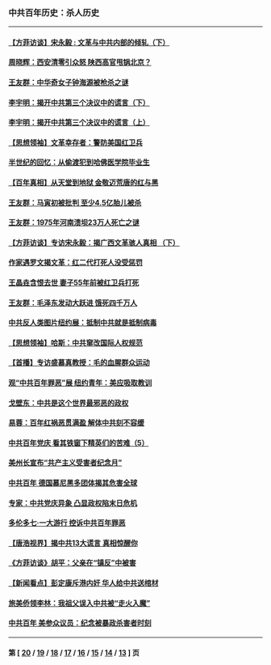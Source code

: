 ### 中共百年历史：杀人历史
---
#### [【方菲访谈】宋永毅 : 文革与中共内部的倾轧（下）](../../pages/nf1176106/n13486836.md?01130430) 
#### [周晓辉：西安清零引众怒 陕西高官甩锅北京？](../../pages/nf1176106/n13484627.md?01130430) 
#### [王友群：中华奇女子钟海源被枪杀之谜](../../pages/nf1176106/n13430555.md?01130430) 
#### [李宇明：揭开中共第三个决议中的谎言（下）](../../pages/nf1176106/n13389389.md?01130430) 
#### [李宇明：揭开中共第三个决议中的谎言（上）](../../pages/nf1176106/n13388697.md?01130430) 
#### [【思想领袖】文革幸存者：警防美国红卫兵](../../pages/nf1176106/n13339289.md?01130430) 
#### [半世纪的回忆：从偷渡犯到哈佛医学院毕业生](../../pages/nf1176106/n13345328.md?01130430) 
#### [【百年真相】从天堂到地狱 金敬迈荒唐的红与黑](../../pages/nf1176106/n13336995.md?01130430) 
#### [王友群：马寅初被批判 至少4.5亿胎儿被杀](../../pages/nf1176106/n13260313.md?01130430) 
#### [王友群：1975年河南溃坝23万人死亡之谜](../../pages/nf1176106/n13231576.md?01130430) 
#### [【方菲访谈】专访宋永毅：揭广西文革骇人真相 （下）](../../pages/nf1176106/n13209074.md?01130430) 
#### [作家遇罗文揭文革：红二代打死人没受惩罚](../../pages/nf1176106/n13205254.md?01130430) 
#### [王晶垚含恨去世 妻子55年前被红卫兵打死](../../pages/nf1176106/n13203590.md?01130430) 
#### [王友群：毛泽东发动大跃进 饿死四千万人](../../pages/nf1176106/n13177158.md?01130430) 
#### [中共反人类图片纽约展：抵制中共就是抵制病毒](../../pages/nf1176106/n13115371.md?01130430) 
#### [【思想领袖】哈斯：中共窜改国际人权规范](../../pages/nf1176106/n13053647.md?01130430) 
#### [【首播】专访盛慕真教授：毛的血腥群众运动](../../pages/nf1176106/n13091782.md?01130430) 
#### [观“中共百年罪恶”展 纽约青年：美应吸取教训](../../pages/nf1176106/n13085246.md?01130430) 
#### [戈壁东：中共是这个世界最邪恶的政权](../../pages/nf1176106/n13085641.md?01130430) 
#### [易蓉：百年红祸恶贯满盈 解体中共刻不容缓](../../pages/nf1176106/n13084455.md?01130430) 
#### [中共百年党庆 看其铁窗下精英们的苦难（5）](../../pages/nf1176106/n13076766.md?01130430) 
#### [美州长宣布“共产主义受害者纪念月”](../../pages/nf1176106/n13074024.md?01130430) 
#### [中共百年 德国慕尼黑多团体揭其危害全球](../../pages/nf1176106/n13068873.md?01130430) 
#### [专家：中共党庆异象 凸显政权陷末日危机](../../pages/nf1176106/n13067084.md?01130430) 
#### [多伦多七·一大游行 控诉中共百年罪恶](../../pages/nf1176106/n13062043.md?01130430) 
#### [【唐浩视界】揭中共13大谎言 真相惊醒你](../../pages/nf1176106/n13065208.md?01130430) 
#### [《方菲访谈》胡平：父亲在“镇反”中被害](../../pages/nf1176106/n13064114.md?01130430) 
#### [【新闻看点】彭定康斥港内奸 华人给中共送棺材](../../pages/nf1176106/n13064230.md?01130430) 
#### [旅美侨领李林：我祖父误入中共被“走火入魔”](../../pages/nf1176106/n13062777.md?01130430) 
#### [中共百年 美参众议员：纪念被暴政杀害者时刻](../../pages/nf1176106/n13063735.md?01130430) 

---
#### 第 [ [20](./20.md?01130430) / [19](./19.md?01130430) / [18](./18.md?01130430) / [17](./17.md?01130430) / [16](./16.md?01130430) / [15](./15.md?01130430) / [14](./14.md?01130430) / [13](./13.md?01130430) ] 页
